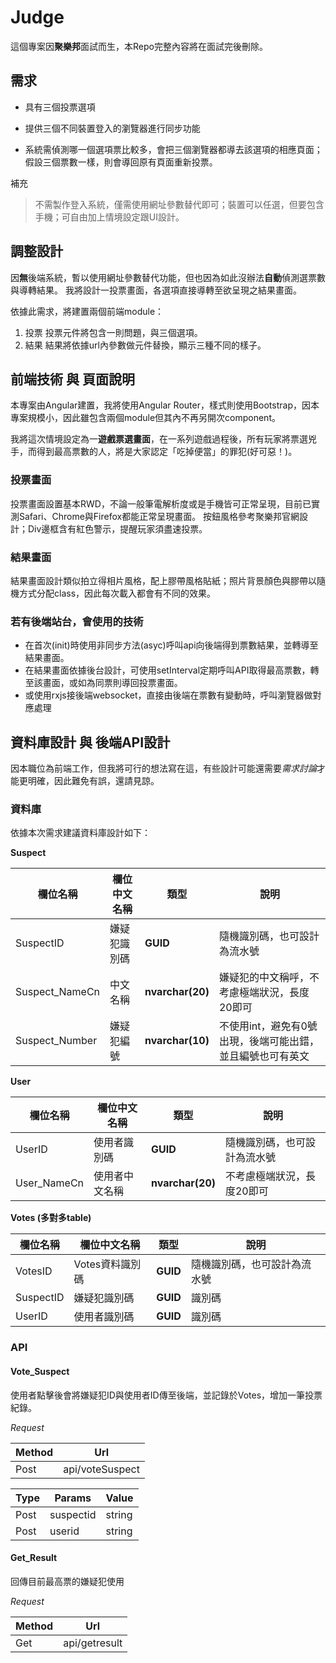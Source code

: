 # Judge

這個專案因**聚樂邦**面試而生，本Repo完整內容將在面試完後刪除。

## 需求

- 具有三個投票選項

- 提供三個不同裝置登入的瀏覽器進行同步功能

- 系統需偵測哪一個選項票比較多，會把三個瀏覽器都導去該選項的相應頁面；假設三個票數一樣，則會導回原有頁面重新投票。

補充

> 不需製作登入系統，僅需使用網址參數替代即可；裝置可以任選，但要包含手機；可自由加上情境設定跟UI設計。

## 調整設計

因**無**後端系統，暫以使用網址參數替代功能，但也因為如此沒辦法**自動**偵測選票數與導轉結果。
我將設計一投票畫面，各選項直接導轉至欲呈現之結果畫面。

依據此需求，將建置兩個前端module：
1. 投票
投票元件將包含一則問題，與三個選項。
2. 結果
結果將依據url內參數做元件替換，顯示三種不同的樣子。

## 前端技術 與 頁面說明

本專案由Angular建置，我將使用Angular Router，樣式則使用Bootstrap，因本專案規模小，因此雖包含兩個module但其內不再另開次component。

我將這次情境設定為一**遊戲票選畫面**，在一系列遊戲過程後，所有玩家將票選兇手，而得到最高票數的人，將是大家認定「吃掉便當」的罪犯(好可惡！)。

### 投票畫面

投票畫面設置基本RWD，不論一般筆電解析度或是手機皆可正常呈現，目前已實測Safari、Chrome與Firefox都能正常呈現畫面。
按鈕風格參考聚樂邦官網設計；Div邊框含有紅色警示，提醒玩家須盡速投票。

### 結果畫面

結果畫面設計類似拍立得相片風格，配上膠帶風格貼紙；照片背景顏色與膠帶以隨機方式分配class，因此每次載入都會有不同的效果。

### 若有後端站台，會使用的技術

- 在首次(init)時使用非同步方法(asyc)呼叫api向後端得到票數結果，並轉導至結果畫面。
- 在結果畫面依據後台設計，可使用setInterval定期呼叫API取得最高票數，轉至該畫面，或如為同票則導回投票畫面。
- 或使用rxjs接後端websocket，直接由後端在票數有變動時，呼叫瀏覽器做對應處理

## 資料庫設計 與 後端API設計

因本職位為前端工作，但我將可行的想法寫在這，有些設計可能還需要*需求討論*才能更明確，因此難免有誤，還請見諒。

### 資料庫

依據本次需求建議資料庫設計如下：

**Suspect**

欄位名稱 | 欄位中文名稱 | 類型 | 說明
--- | --- | --- | ---
SuspectID | 嫌疑犯識別碼 | **GUID** | 隨機識別碼，也可設計為流水號
Suspect_NameCn | 中文名稱 | **nvarchar(20)** | 嫌疑犯的中文稱呼，不考慮極端狀況，長度20即可
Suspect_Number | 嫌疑犯編號 | **nvarchar(10)** | 不使用int，避免有0號出現，後端可能出錯，並且編號也可有英文

**User**

欄位名稱 | 欄位中文名稱 | 類型 | 說明
--- | --- | --- | ---
UserID | 使用者識別碼 | **GUID** | 隨機識別碼，也可設計為流水號
User_NameCn | 使用者中文名稱 | **nvarchar(20)** | 不考慮極端狀況，長度20即可

**Votes (多對多table)**

欄位名稱 | 欄位中文名稱 | 類型 | 說明
--- | --- | --- | --- 
VotesID | Votes資料識別碼 | **GUID** | 隨機識別碼，也可設計為流水號
SuspectID | 嫌疑犯識別碼 | **GUID** | 識別碼
UserID | 使用者識別碼 | **GUID** | 識別碼

### API

#### Vote_Suspect

使用者點擊後會將嫌疑犯ID與使用者ID傳至後端，並記錄於Votes，增加一筆投票紀錄。

*Request*

Method | Url 
--- | --- 
Post | api/voteSuspect

Type | Params | Value
--- | --- | ---
Post | suspectid | string
Post | userid | string

#### Get_Result

回傳目前最高票的嫌疑犯使用

*Request*

Method | Url 
--- | --- 
Get | api/getresult




